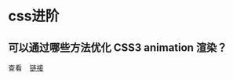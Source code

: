 # css进阶

## 可以通过哪些方法优化 CSS3 animation 渲染？

查看&nbsp;&nbsp;&nbsp;&nbsp;[链接](https://juejin.im/entry/5a77b461f265da4e8d42e280)
